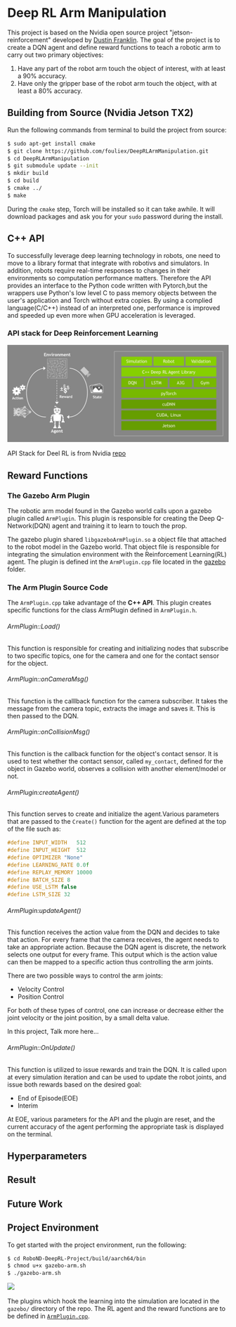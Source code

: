
# Deep RL Arm Manipulation

This project is based on the Nvidia open source project "jetson-reinforcement" developed by [Dustin Franklin](https://github.com/dusty-nv).
The goal of the project is to create a DQN agent and define reward functions to teach a robotic arm to carry out two primary objectives:

1. Have any part of the robot arm touch the object of interest, with at least a 90% accuracy.
2. Have only the gripper base of the robot arm touch the object, with at least a 80% accuracy.

## Building from Source (Nvidia Jetson TX2)

Run the following commands from terminal to build the project from source:

``` bash
$ sudo apt-get install cmake
$ git clone https://github.com/fouliex/DeepRLArmManipulation.git
$ cd DeepRLArmManipulation
$ git submodule update --init
$ mkdir build
$ cd build
$ cmake ../
$ make
```

During the `cmake` step, Torch will be installed so it can take awhile. It will download packages and ask you for your `sudo` password during the install.

## C++ API
To successfully leverage deep learning technology in robots, one need to move to a library format that integrate with robotivs and simulators.
In addition, robots require real-time responses to changes in their environments so computation performance matters.
Therefore the API provides an interface to the Python code written with Pytorch,but the wrappers use Python's low level C
to pass memory objects between the user's application and Torch without extra copies. By using a complied language(C/C++) instead of an interpreted one,
performance is improved and speeded up even more when GPU acceleration is leveraged.

### API stack for Deep Reinforcement Learning
![API Stack](./misc/apiStack.jpg)

API Stack for Deel RL is from Nvidia [repo](https://github.com/dusty-nv/jetson-reinforcement)

## Reward Functions

### The Gazebo Arm Plugin 
The robotic arm model found in the Gazebo world calls upon a gazebo plugin called `ArmPlugin`. This plugin is responsible
 for creating the Deep Q-Network(DQN) agent and training it to learn to touch the prop.
 
 The gazebo plugin shared `libgazeboArmPlugin.so` a object file that attached to the robot model in the Gazebo world. That
 object file is responsible for integrating the simulation environment with the Reinforcement Learning(RL) agent. The  plugin is defined
 int the `ArmPlugin.cpp` file located in the [gazebo](./gazebo) folder.

### The Arm Plugin Source Code
The `ArmPlugin.cpp` take advantage of the **C++ API**. This plugin creates specific functions for the class ArmPlugin defined in
`ArmPlugin.h`.

###### ArmPlugin::Load()
This function is responsible for creating and initializing nodes that subscribe to two specific topics, one for the camera
and one for the contact sensor for the object.

###### ArmPlugin::onCameraMsg()
This function is the calllback function for the camera subscriber. It takes the message from the camera topic, extracts
the image and saves it. This is then passed to the DQN.

###### ArmPlugin::onCollisionMsg()
This function is the callback function for the object's contact sensor. It is used to test whether the contact sensor,
 called `my_contact`, defined for the object in Gazebo world, observes a collision with another element/model or not.
 
###### ArmPlugin:createAgent()
This function serves to create and initialize the agent.Various parameters that are passed to the `Create()` function for
the agent are defined at the top of the file such as:

```cpp
#define INPUT_WIDTH   512
#define INPUT_HEIGHT  512
#define OPTIMIZER "None"
#define LEARNING_RATE 0.0f
#define REPLAY_MEMORY 10000
#define BATCH_SIZE 8
#define USE_LSTM false
#define LSTM_SIZE 32
```
###### ArmPlugin:updateAgent()
This function receives the action value from the DQN and decides to take that action.
For every frame that the camera receives, the agent needs to take an appropriate action. Because the DQN agent is discrete, the network
selects one output for every frame. This output which is the action value can then be mapped to a specific action thus controlling the arm joints.

There are two possible ways to control the arm joints:
* Velocity Control
* Position Control

For both of these types of control, one can increase or decrease either the joint velocity or the joint position, by a small delta value.

In this project, Talk more here...

###### ArmPlugin::OnUpdate()
This function is utilized to issue rewards and train the DQN. It is called upon at every simulation iteration and can be used to update the robot joints,
and issue both rewards based on the desired goal:
* End of Episode(EOE)
* Interim

At EOE, various parameters for the API and the plugin are reset, and the current accuracy of the agent performing the appropriate task is displayed on the terminal.

## Hyperparameters

## Result

## Future Work




## Project Environment

To get started with the project environment, run the following:

``` bash
$ cd RoboND-DeepRL-Project/build/aarch64/bin
$ chmod u+x gazebo-arm.sh
$ ./gazebo-arm.sh
```

<img src="https://github.com/dusty-nv/jetson-reinforcement/raw/master/docs/images/gazebo_arm.jpg">

The plugins which hook the learning into the simulation are located in the `gazebo/` directory of the repo. The RL agent and the reward functions are to be defined in [`ArmPlugin.cpp`](gazebo/ArmPlugin.cpp).
